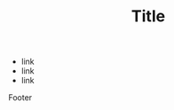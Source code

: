 <!doctype html>
<html lang="en-us">
<head>
    <meta charset="UTF-8">
    <meta name="description" content="Assignment portal for Dan Reeves in WDD 230: Web Frontend Development at Brigham Young University - Idaho">
    <meta name="viewport" content="width=device-width, initial-scale=1.0">
</head>

<header>
<h1>Title</h1>
</header>

<body>
 <ul>
 <li>link</li>
 <li>link</li>
 <li>link</li>
 </ul>
</body>

<footer>
<p>Footer</p>
</footer>
</html>  